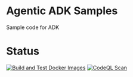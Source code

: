 # Agentic ADK Samples
Sample code for ADK

# Status
[![Build and Test Docker Images](https://github.com/tpayne/agentic-ai-adk/actions/workflows/testbuild.yml/badge.svg)](https://github.com/tpayne/agentic-ai-adk/actions/workflows/testbuild.yml)
[![CodeQL Scan](https://github.com/tpayne/agentic-ai-adk/actions/workflows/codescanner.yaml/badge.svg)](https://github.com/tpayne/agentic-ai-adk/actions/workflows/codescanner.yaml)

